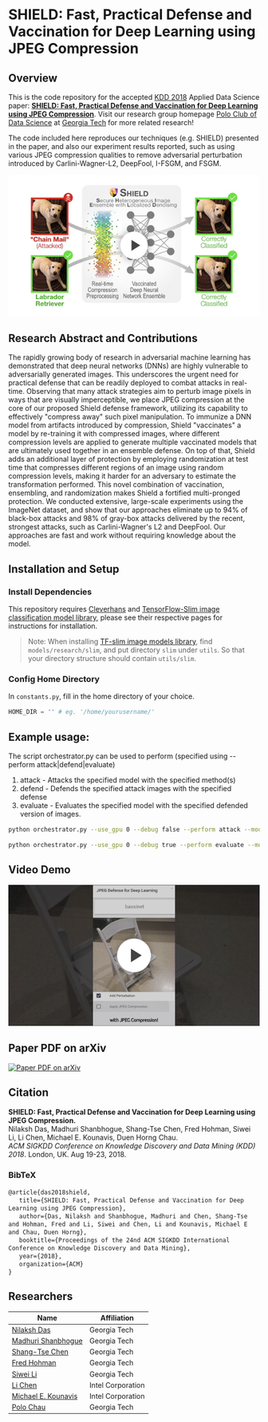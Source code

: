 # SHIELD: Fast, Practical Defense and Vaccination for Deep Learning using JPEG Compression

## Overview

This is the code repository for the accepted [KDD 2018](http://www.kdd.org/kdd2018/) Applied Data Science paper: **[SHIELD: Fast, Practical Defense and Vaccination for Deep Learning using JPEG Compression](https://arxiv.org/abs/1802.06816)**. Visit our research group homepage [Polo Club of Data Science](https://poloclub.github.io) at [Georgia Tech](http://www.gatech.edu) for more related research!

The code included here reproduces our techniques (e.g. SHIELD) presented in the paper, and also our experiment results reported, such as using various JPEG compression qualities to remove adversarial perturbation introduced by Carlini-Wagner-L2, DeepFool, I-FSGM, and FSGM.

[![SHIELD overview YouTube video](readme/shield-youtube-thumbnail.jpg)](https://youtu.be/zUB2-i7rSb4)


## Research Abstract and Contributions
The rapidly growing body of research in adversarial machine learning has demonstrated that deep neural networks (DNNs) are highly vulnerable to adversarially generated images. This underscores the urgent need for practical defense that can be readily deployed to combat attacks in real-time. Observing that many attack strategies aim to perturb image pixels in ways that are visually imperceptible, we place JPEG compression at the core of our proposed Shield defense framework, utilizing its capability to effectively "compress away" such pixel manipulation. To immunize a DNN model from artifacts introduced by compression, Shield "vaccinates" a model by re-training it with compressed images, where different compression levels are applied to generate multiple vaccinated models that are ultimately used together in an ensemble defense. On top of that, Shield adds an additional layer of protection by employing randomization at test time that compresses different regions of an image using random compression levels, making it harder for an adversary to estimate the transformation performed. This novel combination of vaccination, ensembling, and randomization makes Shield a fortified multi-pronged protection. We conducted extensive, large-scale experiments using the ImageNet dataset, and show that our approaches eliminate up to 94% of black-box attacks and 98% of gray-box attacks delivered by the recent, strongest attacks, such as Carlini-Wagner's L2 and DeepFool. Our approaches are fast and work without requiring knowledge about the model.


## Installation and Setup

### Install Dependencies

This repository requires [Cleverhans](https://github.com/tensorflow/cleverhans) and [TensorFlow-Slim image classification model library](https://github.com/tensorflow/models/tree/master/research/slim), please see their respective pages for instructions for installation.

> Note: When installing [TF-slim image models library](https://github.com/tensorflow/models/tree/master/research/slim), find `models/research/slim`, and put directory `slim` under `utils`. So that your directory structure should contain `utils/slim`.

### Config Home Directory

In `constants.py`, fill in the home directory of your choice.

```python
HOME_DIR = '' # eg. '/home/yourusername/'
```

## Example usage:

The script orchestrator.py can be used to perform (specified using --perform attack\|defend\|evaluate)

1. attack - Attacks the specified model with the specified method(s)
2. defend - Defends the specified attack images with the specified defense
3. evaluate - Evaluates the specified model with the specified defended version of images.

```bash
python orchestrator.py --use_gpu 0 --debug false --perform attack --models resnet_50_v2 --attacks fgsm,df
```

```bash
python orchestrator.py --use_gpu 0 --debug true --perform evaluate --models resnet_50_v2 --checkpoint_paths /home/.../model.ckpt --attacks fgsm --defenses jpeg --attack_ablations '{"fgsm": [{"ord": Infinity, "eps": 2}]}' --defense_ablations '{"jpeg": [{"quality": 60}]}'
```

## Video Demo
[![YouTube video demo](readme/shield-demo-youtube-thumbnail.jpg)](https://youtu.be/W119nXS4xGE)


## Paper PDF on arXiv
[![Paper PDF on arXiv](http://www.arxiv-sanity.com/static/thumbs/1802.06816v1.pdf.jpg)](https://arxiv.org/abs/1802.06816)

## Citation 

**SHIELD: Fast, Practical Defense and Vaccination for Deep Learning using JPEG Compression.**  
Nilaksh Das, Madhuri Shanbhogue, Shang-Tse Chen, Fred Hohman, Siwei Li, Li Chen, Michael E. Kounavis, Duen Horng Chau.  
*ACM SIGKDD Conference on Knowledge Discovery and Data Mining (KDD) 2018*. London, UK. Aug 19-23, 2018.

### BibTeX
```
@article{das2018shield, 
   title={SHIELD: Fast, Practical Defense and Vaccination for Deep Learning using JPEG Compression}, 
   author={Das, Nilaksh and Shanbhogue, Madhuri and Chen, Shang-Tse and Hohman, Fred and Li, Siwei and Chen, Li and Kounavis, Michael E and Chau, Duen Horng}, 
   booktitle={Proceedings of the 24nd ACM SIGKDD International Conference on Knowledge Discovery and Data Mining}, 
   year={2018}, 
   organization={ACM} 
}
```


## Researchers

|  Name                 | Affiliation                     |
|-----------------------|---------------------------------|
| [Nilaksh Das](http://nilakshdas.com)           | Georgia Tech |
| [Madhuri Shanbhogue](https://www.linkedin.com/in/madhuri-shanbhogue/)    | Georgia Tech |
| [Shang-Tse Chen](https://www.cc.gatech.edu/~schen351/)        | Georgia Tech |
| [Fred Hohman](http://fredhohman.com)           | Georgia Tech |
| [Siwei Li](https://rsli.github.io)              | Georgia Tech |
| [Li Chen](https://www.linkedin.com/in/li-chen-phd-b2a10289/)               | Intel Corporation               |
| [Michael E. Kounavis](https://www.linkedin.com/in/michael-kounavis-5bbb599/)   | Intel Corporation               |
| [Polo Chau](https://www.cc.gatech.edu/~dchau/)             | Georgia Tech |
